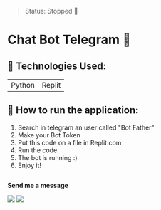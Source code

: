 > Status: Stopped 🛑

<h1>Chat Bot Telegram 🤖</h1>


## 🧰 Technologies Used:

<table>
  <tr>
    <td>Python</td>
    <td>Replit</td>
  </tr>
<table>
  
  ## 🚀 How to run the application:
  
1) Search in telegram an user called "Bot Father"
2) Make your Bot Token
3) Put this code on a file in Replit.com
4) Run the code.
5) The bot is running :)
6) Enjoy it!
  
  <center><img src=""></center> 
  
    

   **Send me a message** 
  
  <a href = "mailto:pedrosant1905@gmail.com"><img src="https://img.shields.io/badge/-Gmail-%23333?style=for-the-badge&logo=gmail&logoColor=red" target="_blank"></a>
  <a href="https://www.linkedin.com/in/jo%C3%A3o-pedro079/" target="_blank"><img src="https://img.shields.io/badge/-LinkedIn-%230077B5?style=for-the-badge&logo=linkedin&logoColor=white" target="_blank"></a>  
